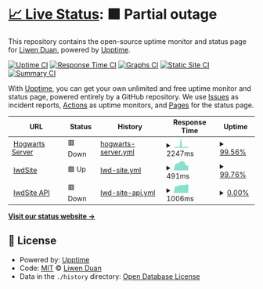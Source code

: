 # [📈 Live Status](https://status.liwenduan.com): <!--live status--> **🟧 Partial outage**

This repository contains the open-source uptime monitor and status page for [Liwen Duan](liwenduan.com), powered by [Upptime](https://github.com/upptime/upptime).

[![Uptime CI](https://github.com/lwdStudio/lwdStatus/workflows/Uptime%20CI/badge.svg)](https://github.com/lwdStudio/lwdStatus/actions?query=workflow%3A%22Uptime+CI%22)
[![Response Time CI](https://github.com/lwdStudio/lwdStatus/workflows/Response%20Time%20CI/badge.svg)](https://github.com/lwdStudio/lwdStatus/actions?query=workflow%3A%22Response+Time+CI%22)
[![Graphs CI](https://github.com/lwdStudio/lwdStatus/workflows/Graphs%20CI/badge.svg)](https://github.com/lwdStudio/lwdStatus/actions?query=workflow%3A%22Graphs+CI%22)
[![Static Site CI](https://github.com/lwdStudio/lwdStatus/workflows/Static%20Site%20CI/badge.svg)](https://github.com/lwdStudio/lwdStatus/actions?query=workflow%3A%22Static+Site+CI%22)
[![Summary CI](https://github.com/lwdStudio/lwdStatus/workflows/Summary%20CI/badge.svg)](https://github.com/lwdStudio/lwdStatus/actions?query=workflow%3A%22Summary+CI%22)

With [Upptime](https://upptime.js.org), you can get your own unlimited and free uptime monitor and status page, powered entirely by a GitHub repository. We use [Issues](https://github.com/lwdStudio/lwdStatus/issues) as incident reports, [Actions](https://github.com/lwdStudio/lwdStatus/actions) as uptime monitors, and [Pages](https://status.liwenduan.com) for the status page.

<!--start: status pages-->
<!-- This summary is generated by Upptime (https://github.com/upptime/upptime) -->
<!-- Do not edit this manually, your changes will be overwritten -->
<!-- prettier-ignore -->
| URL | Status | History | Response Time | Uptime |
| --- | ------ | ------- | ------------- | ------ |
| <img alt="" src="https://icons.duckduckgo.com/ip3/hogwarts.liwenduan.com.ico" height="13"> [Hogwarts Server](https://hogwarts.liwenduan.com/check) | 🟥 Down | [hogwarts-server.yml](https://github.com/lwdStudio/lwdStatus/commits/HEAD/history/hogwarts-server.yml) | <details><summary><img alt="Response time graph" src="./graphs/hogwarts-server/response-time-week.png" height="20"> 2247ms</summary><br><a href="https://status.liwenduan.com/history/hogwarts-server"><img alt="Response time 2986" src="https://img.shields.io/endpoint?url=https%3A%2F%2Fraw.githubusercontent.com%2FlwdStudio%2FlwdStatus%2FHEAD%2Fapi%2Fhogwarts-server%2Fresponse-time.json"></a><br><a href="https://status.liwenduan.com/history/hogwarts-server"><img alt="24-hour response time 2152" src="https://img.shields.io/endpoint?url=https%3A%2F%2Fraw.githubusercontent.com%2FlwdStudio%2FlwdStatus%2FHEAD%2Fapi%2Fhogwarts-server%2Fresponse-time-day.json"></a><br><a href="https://status.liwenduan.com/history/hogwarts-server"><img alt="7-day response time 2247" src="https://img.shields.io/endpoint?url=https%3A%2F%2Fraw.githubusercontent.com%2FlwdStudio%2FlwdStatus%2FHEAD%2Fapi%2Fhogwarts-server%2Fresponse-time-week.json"></a><br><a href="https://status.liwenduan.com/history/hogwarts-server"><img alt="30-day response time 2517" src="https://img.shields.io/endpoint?url=https%3A%2F%2Fraw.githubusercontent.com%2FlwdStudio%2FlwdStatus%2FHEAD%2Fapi%2Fhogwarts-server%2Fresponse-time-month.json"></a><br><a href="https://status.liwenduan.com/history/hogwarts-server"><img alt="1-year response time 3076" src="https://img.shields.io/endpoint?url=https%3A%2F%2Fraw.githubusercontent.com%2FlwdStudio%2FlwdStatus%2FHEAD%2Fapi%2Fhogwarts-server%2Fresponse-time-year.json"></a></details> | <details><summary><a href="https://status.liwenduan.com/history/hogwarts-server">99.56%</a></summary><a href="https://status.liwenduan.com/history/hogwarts-server"><img alt="All-time uptime 99.75%" src="https://img.shields.io/endpoint?url=https%3A%2F%2Fraw.githubusercontent.com%2FlwdStudio%2FlwdStatus%2FHEAD%2Fapi%2Fhogwarts-server%2Fuptime.json"></a><br><a href="https://status.liwenduan.com/history/hogwarts-server"><img alt="24-hour uptime 98.13%" src="https://img.shields.io/endpoint?url=https%3A%2F%2Fraw.githubusercontent.com%2FlwdStudio%2FlwdStatus%2FHEAD%2Fapi%2Fhogwarts-server%2Fuptime-day.json"></a><br><a href="https://status.liwenduan.com/history/hogwarts-server"><img alt="7-day uptime 99.56%" src="https://img.shields.io/endpoint?url=https%3A%2F%2Fraw.githubusercontent.com%2FlwdStudio%2FlwdStatus%2FHEAD%2Fapi%2Fhogwarts-server%2Fuptime-week.json"></a><br><a href="https://status.liwenduan.com/history/hogwarts-server"><img alt="30-day uptime 99.82%" src="https://img.shields.io/endpoint?url=https%3A%2F%2Fraw.githubusercontent.com%2FlwdStudio%2FlwdStatus%2FHEAD%2Fapi%2Fhogwarts-server%2Fuptime-month.json"></a><br><a href="https://status.liwenduan.com/history/hogwarts-server"><img alt="1-year uptime 99.89%" src="https://img.shields.io/endpoint?url=https%3A%2F%2Fraw.githubusercontent.com%2FlwdStudio%2FlwdStatus%2FHEAD%2Fapi%2Fhogwarts-server%2Fuptime-year.json"></a></details>
| <img alt="" src="https://api.liwenduan.com/lwd-site/uploads/lwd_stamp_mono_red_2290dbadee.svg" height="13"> [lwdSite](https://liwenduan.com) | 🟩 Up | [lwd-site.yml](https://github.com/lwdStudio/lwdStatus/commits/HEAD/history/lwd-site.yml) | <details><summary><img alt="Response time graph" src="./graphs/lwd-site/response-time-week.png" height="20"> 491ms</summary><br><a href="https://status.liwenduan.com/history/lwd-site"><img alt="Response time 933" src="https://img.shields.io/endpoint?url=https%3A%2F%2Fraw.githubusercontent.com%2FlwdStudio%2FlwdStatus%2FHEAD%2Fapi%2Flwd-site%2Fresponse-time.json"></a><br><a href="https://status.liwenduan.com/history/lwd-site"><img alt="24-hour response time 851" src="https://img.shields.io/endpoint?url=https%3A%2F%2Fraw.githubusercontent.com%2FlwdStudio%2FlwdStatus%2FHEAD%2Fapi%2Flwd-site%2Fresponse-time-day.json"></a><br><a href="https://status.liwenduan.com/history/lwd-site"><img alt="7-day response time 491" src="https://img.shields.io/endpoint?url=https%3A%2F%2Fraw.githubusercontent.com%2FlwdStudio%2FlwdStatus%2FHEAD%2Fapi%2Flwd-site%2Fresponse-time-week.json"></a><br><a href="https://status.liwenduan.com/history/lwd-site"><img alt="30-day response time 483" src="https://img.shields.io/endpoint?url=https%3A%2F%2Fraw.githubusercontent.com%2FlwdStudio%2FlwdStatus%2FHEAD%2Fapi%2Flwd-site%2Fresponse-time-month.json"></a><br><a href="https://status.liwenduan.com/history/lwd-site"><img alt="1-year response time 889" src="https://img.shields.io/endpoint?url=https%3A%2F%2Fraw.githubusercontent.com%2FlwdStudio%2FlwdStatus%2FHEAD%2Fapi%2Flwd-site%2Fresponse-time-year.json"></a></details> | <details><summary><a href="https://status.liwenduan.com/history/lwd-site">99.76%</a></summary><a href="https://status.liwenduan.com/history/lwd-site"><img alt="All-time uptime 99.92%" src="https://img.shields.io/endpoint?url=https%3A%2F%2Fraw.githubusercontent.com%2FlwdStudio%2FlwdStatus%2FHEAD%2Fapi%2Flwd-site%2Fuptime.json"></a><br><a href="https://status.liwenduan.com/history/lwd-site"><img alt="24-hour uptime 98.31%" src="https://img.shields.io/endpoint?url=https%3A%2F%2Fraw.githubusercontent.com%2FlwdStudio%2FlwdStatus%2FHEAD%2Fapi%2Flwd-site%2Fuptime-day.json"></a><br><a href="https://status.liwenduan.com/history/lwd-site"><img alt="7-day uptime 99.76%" src="https://img.shields.io/endpoint?url=https%3A%2F%2Fraw.githubusercontent.com%2FlwdStudio%2FlwdStatus%2FHEAD%2Fapi%2Flwd-site%2Fuptime-week.json"></a><br><a href="https://status.liwenduan.com/history/lwd-site"><img alt="30-day uptime 99.94%" src="https://img.shields.io/endpoint?url=https%3A%2F%2Fraw.githubusercontent.com%2FlwdStudio%2FlwdStatus%2FHEAD%2Fapi%2Flwd-site%2Fuptime-month.json"></a><br><a href="https://status.liwenduan.com/history/lwd-site"><img alt="1-year uptime 99.97%" src="https://img.shields.io/endpoint?url=https%3A%2F%2Fraw.githubusercontent.com%2FlwdStudio%2FlwdStatus%2FHEAD%2Fapi%2Flwd-site%2Fuptime-year.json"></a></details>
| <img alt="" src="https://api.liwenduan.com/lwd-site/uploads/strapi_Monogram_White_Background_afb4b8c11b.svg" height="13"> [lwdSite API](https://api.liwenduan.com/lwd-site) | 🟥 Down | [lwd-site-api.yml](https://github.com/lwdStudio/lwdStatus/commits/HEAD/history/lwd-site-api.yml) | <details><summary><img alt="Response time graph" src="./graphs/lwd-site-api/response-time-week.png" height="20"> 1006ms</summary><br><a href="https://status.liwenduan.com/history/lwd-site-api"><img alt="Response time 1617" src="https://img.shields.io/endpoint?url=https%3A%2F%2Fraw.githubusercontent.com%2FlwdStudio%2FlwdStatus%2FHEAD%2Fapi%2Flwd-site-api%2Fresponse-time.json"></a><br><a href="https://status.liwenduan.com/history/lwd-site-api"><img alt="24-hour response time 1201" src="https://img.shields.io/endpoint?url=https%3A%2F%2Fraw.githubusercontent.com%2FlwdStudio%2FlwdStatus%2FHEAD%2Fapi%2Flwd-site-api%2Fresponse-time-day.json"></a><br><a href="https://status.liwenduan.com/history/lwd-site-api"><img alt="7-day response time 1006" src="https://img.shields.io/endpoint?url=https%3A%2F%2Fraw.githubusercontent.com%2FlwdStudio%2FlwdStatus%2FHEAD%2Fapi%2Flwd-site-api%2Fresponse-time-week.json"></a><br><a href="https://status.liwenduan.com/history/lwd-site-api"><img alt="30-day response time 1093" src="https://img.shields.io/endpoint?url=https%3A%2F%2Fraw.githubusercontent.com%2FlwdStudio%2FlwdStatus%2FHEAD%2Fapi%2Flwd-site-api%2Fresponse-time-month.json"></a><br><a href="https://status.liwenduan.com/history/lwd-site-api"><img alt="1-year response time 1731" src="https://img.shields.io/endpoint?url=https%3A%2F%2Fraw.githubusercontent.com%2FlwdStudio%2FlwdStatus%2FHEAD%2Fapi%2Flwd-site-api%2Fresponse-time-year.json"></a></details> | <details><summary><a href="https://status.liwenduan.com/history/lwd-site-api">0.00%</a></summary><a href="https://status.liwenduan.com/history/lwd-site-api"><img alt="All-time uptime 90.67%" src="https://img.shields.io/endpoint?url=https%3A%2F%2Fraw.githubusercontent.com%2FlwdStudio%2FlwdStatus%2FHEAD%2Fapi%2Flwd-site-api%2Fuptime.json"></a><br><a href="https://status.liwenduan.com/history/lwd-site-api"><img alt="24-hour uptime 0.00%" src="https://img.shields.io/endpoint?url=https%3A%2F%2Fraw.githubusercontent.com%2FlwdStudio%2FlwdStatus%2FHEAD%2Fapi%2Flwd-site-api%2Fuptime-day.json"></a><br><a href="https://status.liwenduan.com/history/lwd-site-api"><img alt="7-day uptime 0.00%" src="https://img.shields.io/endpoint?url=https%3A%2F%2Fraw.githubusercontent.com%2FlwdStudio%2FlwdStatus%2FHEAD%2Fapi%2Flwd-site-api%2Fuptime-week.json"></a><br><a href="https://status.liwenduan.com/history/lwd-site-api"><img alt="30-day uptime 0.00%" src="https://img.shields.io/endpoint?url=https%3A%2F%2Fraw.githubusercontent.com%2FlwdStudio%2FlwdStatus%2FHEAD%2Fapi%2Flwd-site-api%2Fuptime-month.json"></a><br><a href="https://status.liwenduan.com/history/lwd-site-api"><img alt="1-year uptime 86.37%" src="https://img.shields.io/endpoint?url=https%3A%2F%2Fraw.githubusercontent.com%2FlwdStudio%2FlwdStatus%2FHEAD%2Fapi%2Flwd-site-api%2Fuptime-year.json"></a></details>

<!--end: status pages-->

[**Visit our status website →**](https://status.liwenduan.com)

## 📄 License

- Powered by: [Upptime](https://github.com/upptime/upptime)
- Code: [MIT](./LICENSE) © [Liwen Duan](liwenduan.com)
- Data in the `./history` directory: [Open Database License](https://opendatacommons.org/licenses/odbl/1-0/)
